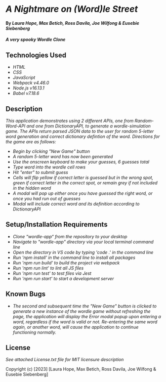 # _A Nightmare on (Word)le Street_

#### By _**Laura Hope, Max Betich, Ross Davila, Joe Wilfong & Eusebie Siebenberg**_

#### _A very spooky Wordle Clone_

## Technologies Used

* _HTML_
* _CSS_
* _JavaScript_
* _Webpack v4.46.0_
* _Node.js v16.13.1_
* _Babel v7.18.6_

## Description

_This application demonstrates using 2 different APIs, one from Random-Word-API and one from DictionaryAPI, to generate a wordle-simulation game. The APIs return parsed JSON data to the user for random 5-letter word generation and correct dictionary defintion of the word. Directions for the game are as follows:_
* _Begin by clicking "New Game" button_
* _A random 5-letter word has now been generated_
* _Use the onscreen keyboard to make your guesses, 6 guesses total_
* _Type word into the wordle cell rows_
* _Hit "enter" to submit guess_
* _Cells will flip yellow if correct letter is guessed but in the wrong spot, green if correct letter in the correct spot, or remain grey if not included in the hidden word_
* _A modal will pop up either once you have guessed the right word, or once you had run out of guesses_
* _Modal will include correct word and its definition according to DictionaryAPI_

## Setup/Installation Requirements

* _Clone “wordle-app“ from the repository to your desktop_
* _Navigate to "wordle-app" directory via your local terminal command line_
* _Open the directory in VS code by typing 'code .' in the command line_
* _Run 'npm install' in the command line to install all packages_
* _Run 'npm run build' to build the project via webpack_
* _Run 'npm run lint' to lint all JS files_
* _Run 'npm run test' to test files via Jest_
* _Run 'npm run start' to start a development server_

## Known Bugs

* _The second and subsequent time the "New Game" button is clicked to generate a new instance of the wordle game without refreshing the page, the application will display the Error modal popup upon entering a word, regardless if the word is valid or not. Re-entering the same word again, or another word, will cause the application to continue functioning normally._

## License

_See attached License.txt file for MIT licensure description_

Copyright (c) [2023] [Laura Hope, Max Betich, Ross Davila, Joe Wilfong & Eusebie Siebenberg]